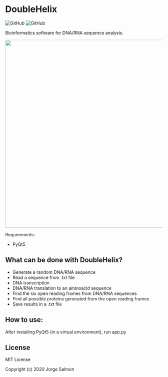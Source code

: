 # DoubleHelix
![GitHub](https://img.shields.io/github/license/Jorge-Salmon/DoubleHelix)
![GitHub](https://img.shields.io/badge/Python-3.7.4-green)


Bioinformatics software for DNA/RNA sequence analysis.
<p align="center">
<img src="https://github.com/Jorge-Salmon/DoubleHelix/blob/master/DH.PNG" width="600">
</p>

Requirements:
- PyQt5 

## What can be done with DoubleHelix?

- Generate a random DNA/RNA sequence
- Read a sequence from .txt file
- DNA transcription
- DNA/RNA translation to an aminoacid sequence
- Find the six open reading frames from DNA/RNA sequences
- Find all possible proteins generated from the open reading frames
- Save results in a .txt file

## How to use:

After installing PyQt5 (in a virtual environment), run app.py


## License
MIT License

Copyright (c) 2020 Jorge Salmon
